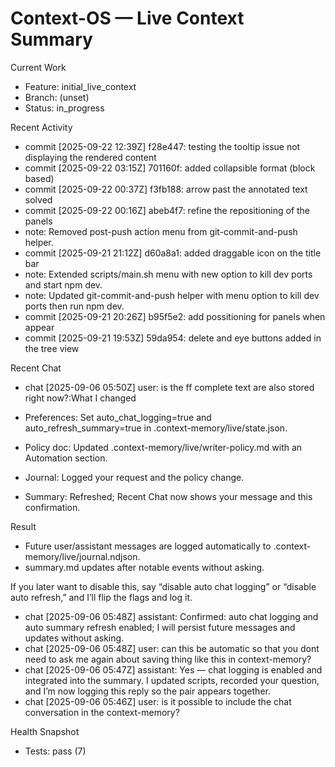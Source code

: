 # Context-OS — Live Context Summary

Current Work
- Feature: initial_live_context
- Branch: (unset)
- Status: in_progress

Recent Activity
- commit [2025-09-22 12:39Z] f28e447: testing the tooltip issue not displaying the rendered content
- commit [2025-09-22 03:15Z] 701160f: added collapsible format (block based)
- commit [2025-09-22 00:37Z] f3fb188: arrow past the annotated text solved
- commit [2025-09-22 00:16Z] abeb4f7: refine the repositioning of the panels
- note: Removed post-push action menu from git-commit-and-push helper.
- commit [2025-09-21 21:12Z] d60a8a1: added draggable icon on the title bar
- note: Extended scripts/main.sh menu with new option to kill dev ports and start npm dev.
- note: Updated git-commit-and-push helper with menu option to kill dev ports then run npm dev.
- commit [2025-09-21 20:26Z] b95f5e2: add possitioning for panels when appear
- commit [2025-09-21 19:53Z] 59da954: delete and eye buttons added in the tree view

Recent Chat
- chat [2025-09-06 05:50Z] user: is the ff complete text are also stored right now?:What I changed

- Preferences: Set auto_chat_logging=true and auto_refresh_summary=true in .context-memory/live/state.json.
- Policy doc: Updated .context-memory/live/writer-policy.md with an Automation section.
- Journal: Logged your request and the policy change.
- Summary: Refreshed; Recent Chat now shows your message and this confirmation.

Result

- Future user/assistant messages are logged automatically to .context-memory/live/journal.ndjson.
- summary.md updates after notable events without asking.

If you later want to disable this, say “disable auto chat logging” or “disable auto refresh,” and I’ll flip the
flags and log it.

- chat [2025-09-06 05:48Z] assistant: Confirmed: auto chat logging and auto summary refresh enabled; I will persist future messages and updates without asking.
- chat [2025-09-06 05:48Z] user: can this be automatic so that you dont need to ask me again about saving thing like this in context-memory?
- chat [2025-09-06 05:47Z] assistant: Yes — chat logging is enabled and integrated into the summary. I updated scripts, recorded your question, and I’m now logging this reply so the pair appears together.
- chat [2025-09-06 05:46Z] user: is it possible to include the chat conversation in the context-memory?

Health Snapshot
- Tests: pass (7)
